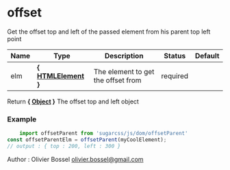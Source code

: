 # offset

Get the offset top and left of the passed element from his parent top left point



Name  |  Type  |  Description  |  Status  |  Default
------------  |  ------------  |  ------------  |  ------------  |  ------------
elm  |  **{ [HTMLElement](https://developer.mozilla.org/fr/docs/Web/API/HTMLElement) }**  |  The element to get the offset from  |  required  |

Return **{ [Object](https://developer.mozilla.org/fr/docs/Web/JavaScript/Reference/Objets_globaux/Object) }** The offset top and left object

### Example
```js
	import offsetParent from 'sugarcss/js/dom/offsetParent'
const offsetParentElm = offsetParent(myCoolElement);
// output : { top : 200, left : 300 }
```
Author : Olivier Bossel <olivier.bossel@gmail.com>